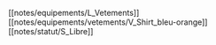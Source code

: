 [[notes/equipements/L_Vetements]] [[notes/equipements/vetements/V_Shirt_bleu-orange]] [[notes/statut/S_Libre]]